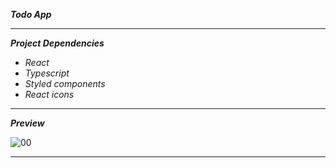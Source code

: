 **_Todo App_**

---

**_Project Dependencies_**

- _React_
- _Typescript_
- _Styled components_
- _React icons_

---

**_Preview_**

![00](https://github.com/immohammadrezatavakkoli/todoApp/assets/100797809/7d885614-8100-4c96-93c9-39d09a0a2c8b)

---
